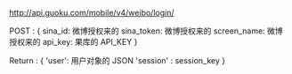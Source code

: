 http://api.guoku.com/mobile/v4/weibo/login/

POST : {
    sina_id:  微博授权来的 
    sina_token:  微博授权来的
    screen_name:  微博授权来的
    api_key:  果库的 API_KEY
}

Return :
{
    'user':  用户对象的 JSON
    'session' : session_key
}
